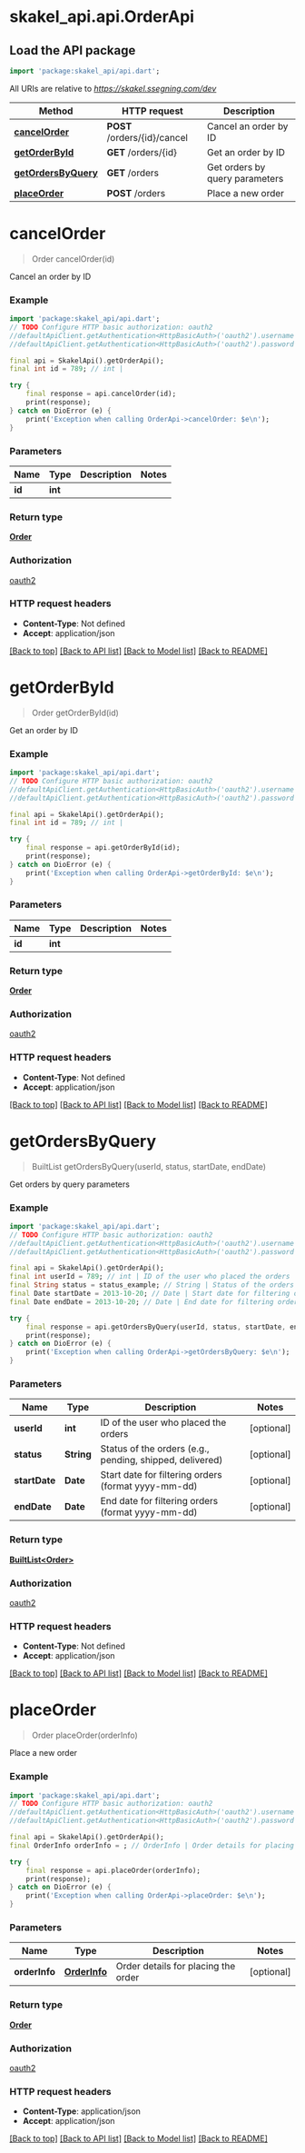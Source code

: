 # skakel_api.api.OrderApi

## Load the API package
```dart
import 'package:skakel_api/api.dart';
```

All URIs are relative to *https://skakel.ssegning.com/dev*

Method | HTTP request | Description
------------- | ------------- | -------------
[**cancelOrder**](OrderApi.md#cancelorder) | **POST** /orders/{id}/cancel | Cancel an order by ID
[**getOrderById**](OrderApi.md#getorderbyid) | **GET** /orders/{id} | Get an order by ID
[**getOrdersByQuery**](OrderApi.md#getordersbyquery) | **GET** /orders | Get orders by query parameters
[**placeOrder**](OrderApi.md#placeorder) | **POST** /orders | Place a new order


# **cancelOrder**
> Order cancelOrder(id)

Cancel an order by ID

### Example
```dart
import 'package:skakel_api/api.dart';
// TODO Configure HTTP basic authorization: oauth2
//defaultApiClient.getAuthentication<HttpBasicAuth>('oauth2').username = 'YOUR_USERNAME'
//defaultApiClient.getAuthentication<HttpBasicAuth>('oauth2').password = 'YOUR_PASSWORD';

final api = SkakelApi().getOrderApi();
final int id = 789; // int | 

try {
    final response = api.cancelOrder(id);
    print(response);
} catch on DioError (e) {
    print('Exception when calling OrderApi->cancelOrder: $e\n');
}
```

### Parameters

Name | Type | Description  | Notes
------------- | ------------- | ------------- | -------------
 **id** | **int**|  | 

### Return type

[**Order**](Order.md)

### Authorization

[oauth2](../README.md#oauth2)

### HTTP request headers

 - **Content-Type**: Not defined
 - **Accept**: application/json

[[Back to top]](#) [[Back to API list]](../README.md#documentation-for-api-endpoints) [[Back to Model list]](../README.md#documentation-for-models) [[Back to README]](../README.md)

# **getOrderById**
> Order getOrderById(id)

Get an order by ID

### Example
```dart
import 'package:skakel_api/api.dart';
// TODO Configure HTTP basic authorization: oauth2
//defaultApiClient.getAuthentication<HttpBasicAuth>('oauth2').username = 'YOUR_USERNAME'
//defaultApiClient.getAuthentication<HttpBasicAuth>('oauth2').password = 'YOUR_PASSWORD';

final api = SkakelApi().getOrderApi();
final int id = 789; // int | 

try {
    final response = api.getOrderById(id);
    print(response);
} catch on DioError (e) {
    print('Exception when calling OrderApi->getOrderById: $e\n');
}
```

### Parameters

Name | Type | Description  | Notes
------------- | ------------- | ------------- | -------------
 **id** | **int**|  | 

### Return type

[**Order**](Order.md)

### Authorization

[oauth2](../README.md#oauth2)

### HTTP request headers

 - **Content-Type**: Not defined
 - **Accept**: application/json

[[Back to top]](#) [[Back to API list]](../README.md#documentation-for-api-endpoints) [[Back to Model list]](../README.md#documentation-for-models) [[Back to README]](../README.md)

# **getOrdersByQuery**
> BuiltList<Order> getOrdersByQuery(userId, status, startDate, endDate)

Get orders by query parameters

### Example
```dart
import 'package:skakel_api/api.dart';
// TODO Configure HTTP basic authorization: oauth2
//defaultApiClient.getAuthentication<HttpBasicAuth>('oauth2').username = 'YOUR_USERNAME'
//defaultApiClient.getAuthentication<HttpBasicAuth>('oauth2').password = 'YOUR_PASSWORD';

final api = SkakelApi().getOrderApi();
final int userId = 789; // int | ID of the user who placed the orders
final String status = status_example; // String | Status of the orders (e.g., pending, shipped, delivered)
final Date startDate = 2013-10-20; // Date | Start date for filtering orders (format yyyy-mm-dd)
final Date endDate = 2013-10-20; // Date | End date for filtering orders (format yyyy-mm-dd)

try {
    final response = api.getOrdersByQuery(userId, status, startDate, endDate);
    print(response);
} catch on DioError (e) {
    print('Exception when calling OrderApi->getOrdersByQuery: $e\n');
}
```

### Parameters

Name | Type | Description  | Notes
------------- | ------------- | ------------- | -------------
 **userId** | **int**| ID of the user who placed the orders | [optional] 
 **status** | **String**| Status of the orders (e.g., pending, shipped, delivered) | [optional] 
 **startDate** | **Date**| Start date for filtering orders (format yyyy-mm-dd) | [optional] 
 **endDate** | **Date**| End date for filtering orders (format yyyy-mm-dd) | [optional] 

### Return type

[**BuiltList&lt;Order&gt;**](Order.md)

### Authorization

[oauth2](../README.md#oauth2)

### HTTP request headers

 - **Content-Type**: Not defined
 - **Accept**: application/json

[[Back to top]](#) [[Back to API list]](../README.md#documentation-for-api-endpoints) [[Back to Model list]](../README.md#documentation-for-models) [[Back to README]](../README.md)

# **placeOrder**
> Order placeOrder(orderInfo)

Place a new order

### Example
```dart
import 'package:skakel_api/api.dart';
// TODO Configure HTTP basic authorization: oauth2
//defaultApiClient.getAuthentication<HttpBasicAuth>('oauth2').username = 'YOUR_USERNAME'
//defaultApiClient.getAuthentication<HttpBasicAuth>('oauth2').password = 'YOUR_PASSWORD';

final api = SkakelApi().getOrderApi();
final OrderInfo orderInfo = ; // OrderInfo | Order details for placing the order

try {
    final response = api.placeOrder(orderInfo);
    print(response);
} catch on DioError (e) {
    print('Exception when calling OrderApi->placeOrder: $e\n');
}
```

### Parameters

Name | Type | Description  | Notes
------------- | ------------- | ------------- | -------------
 **orderInfo** | [**OrderInfo**](OrderInfo.md)| Order details for placing the order | [optional] 

### Return type

[**Order**](Order.md)

### Authorization

[oauth2](../README.md#oauth2)

### HTTP request headers

 - **Content-Type**: application/json
 - **Accept**: application/json

[[Back to top]](#) [[Back to API list]](../README.md#documentation-for-api-endpoints) [[Back to Model list]](../README.md#documentation-for-models) [[Back to README]](../README.md)

